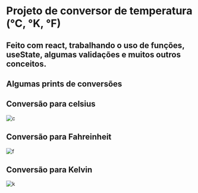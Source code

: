# Projeto de conversor de temperatura (°C, °K, °F)

## Feito com react, trabalhando o uso de funções, useState, algumas validações e muitos outros conceitos.

## Algumas prints de conversões

## Conversão para celsius
![c](https://github.com/guiwebber/conversorTemperatura/assets/47763495/da5b1e12-9eb6-494d-96e2-67da6b53f05a)
## Conversão para Fahreinheit
![f](https://github.com/guiwebber/conversorTemperatura/assets/47763495/f789afde-7a0f-4525-bf2e-55e2c119a57d)
## Conversão para Kelvin
![k](https://github.com/guiwebber/conversorTemperatura/assets/47763495/7026703b-9985-4766-aa9a-32e9a05dce8a)
